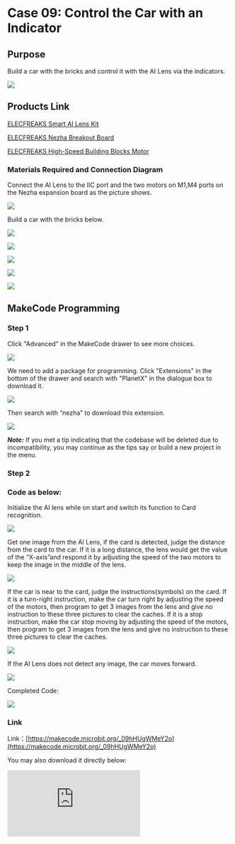 # Case 09: Control the Car with an Indicator

## Purpose

Build a car with the bricks and control it with the AI Lens via the indicators.

![](./images/05035_01.png)


## Products Link

[ELECFREAKS Smart AI Lens Kit](https://shop.elecfreaks.com/products/elecfreaks-smart-ai-lens-kit?_pos=1&_sid=d572dc26c&_ss=r)

[ELECFREAKS Nezha Breakout Board](https://shop.elecfreaks.com/products/elecfreaks-nezha-breakout-board?_pos=1&_sid=327dd9f18&_ss=r)

[ELECFREAKS High-Speed Building Blocks Motor](https://shop.elecfreaks.com/products/elecfreaks-high-speed-building-blocks-motor?_pos=4&_sid=1012c2d84&_ss=r)


### Materials Required and Connection Diagram


 Connect the AI Lens to the IIC port and the two motors on M1,M4 ports on the Nezha expansion board as the picture shows.


![](./images/05035_09_01.png)

 Build a car with the bricks below.

![](./images/05035_07_01.png)

![](./images/05035_09_02.png)

![](./images/05035_09_03.png)

![](./images/05035_09_04.png)

![](./images/05035_09_05.png)

## MakeCode Programming


### Step 1

Click "Advanced" in the MakeCode drawer to see more choices.

![](./images/05001_04.png)

We need to add a package for programming. Click "Extensions" in the bottom of the drawer and search with "PlanetX" in the dialogue box to download it.

![](./images/05001_05.png)


Then search with “nezha” to download this extension.

![](./images/05035_09_06.png)

***Note:*** If you met a tip indicating that the codebase will be deleted due to incompatibility, you may continue as the tips say or build a new project in the menu.

### Step 2

### Code as below:

 Initialize the AI lens while on start and switch its function to Card recognition.

![](./images/05035_09_07.png)

 Get one image from the AI Lens, if the card is detected, judge the distance from the card to the car. If it is a long distance, the lens would get the value of the “X-axis”and respond it by adjusting the speed of the two motors to keep the image in the middle of the lens.

![](./images/05035_09_08.png)

 If the car is near to the card, judge the instructions(symbols) on the card. If it is a turn-right instruction, make the car turn right by adjusting the speed of the motors, then program to get 3 images from the lens and give no instruction to these three pictures to clear the caches. If it is a stop instruction, make the car stop moving by adjusting the speed of the motors, then program to get 3 images from the lens and give no instruction to these three pictures to clear the caches.

![](./images/05035_09_09.png)

 If the AI Lens does not detect any image, the car moves forward.

![](./images/05035_09_10.png)

Completed Code:


![](./images/05035_09_11.png)


### Link
Link：[https://makecode.microbit.org/_09hHUgWMeY2o](https://makecode.microbit.org/_09hHUgWMeY2o)

You may also download it directly below:


<div
    style={{
        position: 'relative',
        paddingBottom: '60%',
        overflow: 'hidden',
    }}
>
    <iframe
        src="https://makecode.microbit.org/_09hHUgWMeY2o"
        frameborder="0"
        sandbox="allow-popups allow-forms allow-scripts allow-same-origin"
        style={{
            position: 'absolute',
            width: '100%',
            height: '100%',
        }}
    />
</div>


### Result
 Drive the car and make it move with the instructions.
